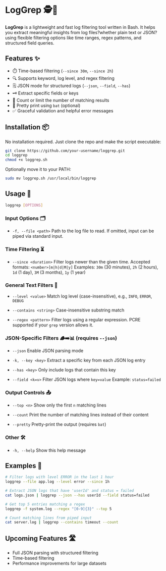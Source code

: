 # LogGrep 🕵️📜

**LogGrep** is a lightweight and fast log filtering tool written in Bash. It helps you extract meaningful insights from log files?whether plain text or JSON?using flexible filtering options like time ranges, regex patterns, and structured field queries.

## Features ✨

- ⏱️ Time-based filtering (`--since 30m`, `--since 2h`)
- 🔍 Supports keyword, log level, and regex filtering
- 🗒️ JSON mode for structured logs (`--json`, `--field`, `--has`)
- 🗝️ Extract specific fields or keys
- 🔢 Count or limit the number of matching results
- 🎨 Pretty print using `bat` (optional)
- ✅ Graceful validation and helpful error messages

## Installation 📦

No installation required. Just clone the repo and make the script executable:

```bash
git clone https://github.com/your-username/loggrep.git
cd loggrep
chmod +x loggrep.sh
```

Optionally move it to your PATH:

```bash
sudo mv loggrep.sh /usr/local/bin/loggrep
```

## Usage 🚀

```bash
loggrep [OPTIONS]
```

### Input Options 🗂️

- `-f, --file <path>` 
  Path to the log file to read. If omitted, input can be piped via standard input.

### Time Filtering ⏳

- `--since <duration>` 
  Filter logs newer than the given time. 
  Accepted formats: `<number>[m|h|d|M|y]` 
  Examples: `30m` (30 minutes), `2h` (2 hours), `1d` (1 day), `3M` (3 months), `1y` (1 year)

### General Text Filters 🧹

- `--level <value>` 
  Match log level (case-insensitive), e.g., `INFO`, `ERROR`, `DEBUG`

- `--contains <string>` 
  Case-insensitive substring match

- `--regex <pattern>` 
  Filter logs using a regular expression. 
  PCRE supported if your `grep` version allows it.

### JSON-Specific Filters 🪵➡️📊 (requires `--json`)

- `--json` 
  Enable JSON parsing mode

- `-k, --key <key>` 
  Extract a specific key from each JSON log entry

- `--has <key>` 
  Only include logs that contain this key

- `--field <k=v>` 
  Filter JSON logs where `key=value` 
  Example: `status=failed`

### Output Controls 📤

- `--top <n>` 
  Show only the first `n` matching lines

- `--count` 
  Print the number of matching lines instead of their content

- `--pretty` 
  Pretty-print the output (requires `bat`)

### Other 🛠️

- `-h, --help` 
  Show this help message

## Examples 🧪

```bash
# Filter logs with level ERROR in the last 1 hour
loggrep --file app.log --level error --since 1h

# Extract JSON logs that have 'userId' and status = failed
cat logs.json | loggrep --json --has userId --field status=failed

# Get top 5 entries matching a regex
loggrep -f system.log --regex "[0-9]{3}" --top 5

# Count matching lines from piped input
cat server.log | loggrep --contains timeout --count
```

## Upcoming Features 🛣️

- Full JSON parsing with structured filtering
- Time-based filtering
- Performance improvements for large datasets
